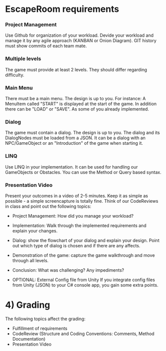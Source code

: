 # EscapeRoom requirements
 

### Project Management
Use Github for organization of your workload. Devide your workload and manage it by any agile approach (KANBAN or Onion Diagram). GIT history must show commits of each team mate.
 

### Multiple levels
The game must provide at least 2 levels. They should differ regarding difficulty.
 

### Main Menu
There must be a main menu. The design is up to you. For instance: A MenuItem called "START" is displayed at the start of the game. In addition there can be "LOAD" or "SAVE". As some of you already implemented.
 

### Dialog
The game must contain a dialog. The design is up to you. The dialog and its DialogNodes must be loaded from a JSON. It can be a dialog with an NPC/GameObject or an "Introduction" of the game when starting it.

 

### LINQ
Use LINQ in your implementation. It can be used for handling our GameObjects or Obstacles. You can use the Method or Query based syntax.
 

### Presentation Video
Present your outcomes in a video of 2-5 minutes. Keep it as simple as possible - a simple screencapture is totally fine.
Think of our CodeReviews in class and point out the following topics:
- Project Management: How did you manage your workload?
- Implementation: Walk through the implemented requirements and explain your changes.
- Dialog: show the flowchart of your dialog and explain your design. Point out which type of dialog is chosen and if there are any affects.
- Demonstration of the game: capture the game walkthrough and move through all levels.
- Conclusion: What was challenging? Any impediments?

- OPTIONAL: External Config file from Unity
If you integrate config files from Unity (JSON) to your C# console app, you gain some extra points.
 

# 4) Grading
The following topics affect the grading:

- Fulfillment of requirements
- CodeReview (Structure and Coding Conventions: Comments, Method Documentation)
- Presentation Video
